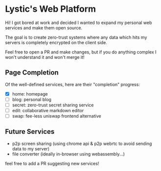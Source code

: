 # Lystic's Web Platform

Hi! I got bored at work and decided I wanted to expand my personal web services and make them open source.

The goal is to create zero-trust systems where any data which hits my servers is completely encrypted on the client side.

Feel free to open a PR and make changes, but if you do anything complex I won't understand it and won't merge it!

## Page Completion

Of the well-defined services, here are their "completion" progress:

- [x] home: homepage
- [ ] blog: personal blog
- [ ] secret: zero-trust secret sharing service
- [ ] edit: collaborative markdown editor
- [ ] swap: fee-less uniswap frontend alternative

## Future Services

- p2p screen sharing (using chrome api & p2p webrtc to avoid sending data to my server)
- file converter (ideally in-browser using webassembly...)

feel free to add a PR suggesting new services!
